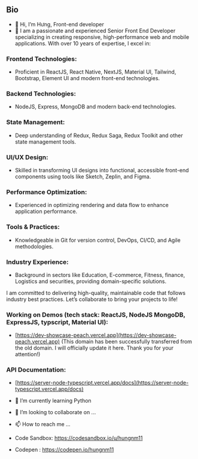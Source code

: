 ## Bio

- 👋 Hi, I’m Hưng, Front-end developer
- 👀 I am a passionate and experienced Senior Front End Developer specializing in creating responsive, high-performance web and mobile applications. With over 10 years of expertise, I excel in:

### Frontend Technologies: 
* Proficient in ReactJS, React Native, NextJS, Material UI, Tailwind, Bootstrap, Element UI and modern front-end technologies.

### Backend Technologies: 
* NodeJS, Express, MongoDB and modern back-end technologies.

### State Management: 
* Deep understanding of Redux, Redux Saga, Redux Toolkit and other state management tools.
 
### UI/UX Design: 
* Skilled in transforming UI designs into functional, accessible front-end components using tools like Sketch, Zeplin, and Figma.
 
### Performance Optimization: 
* Experienced in optimizing rendering and data flow to enhance application performance.
 
### Tools & Practices: 
* Knowledgeable in Git for version control, DevOps, CI/CD, and Agile methodologies.
 
### Industry Experience: 
* Background in sectors like Education, E-commerce, Fitness, finance, Logistics and securities, providing domain-specific solutions.

I am committed to delivering high-quality, maintainable code that follows industry best practices. Let’s collaborate to bring your projects to life!

### Working on Demos (tech stack: ReactJS, NodeJS MongoDB, ExpressJS, typscript, Material UI): 
- [https://dev-showcase-peach.vercel.app](https://dev-showcase-peach.vercel.app) (This domain has been successfully transferred from the old domain. I will officially update it here. Thank you for your attention!)

### API Documentation: 
- [https://server-node-typescript.vercel.app/docs](https://server-node-typescript.vercel.app/docs)

- 🌱 I’m currently learning Python
- 💞️ I’m looking to collaborate on ...
- 📫 How to reach me ...



- Code Sandbox: https://codesandbox.io/u/hungnm11
- Codepen : https://codepen.io/hungnm11

<!---
hungnm11/hungnm11 is a ✨ special ✨ repository because its `README.md` (this file) appears on your GitHub profile.
You can click the Preview link to take a look at your changes.
--->
